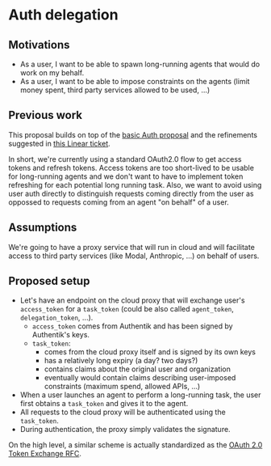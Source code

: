 # Auth delegation

## Motivations

- As a user, I want to be able to spawn long-running agents that would do work on my behalf.
- As a user, I want to be able to impose constraints on the agents (limit money spent, third party services allowed to be used, ...)

## Previous work

This proposal builds on top of the [basic Auth proposal](./auth.md) and the refinements suggested in [this Linear ticket](https://linear.app/imbue/issue/PROD-672/initial-signup-flow-optional).

In short, we're currently using a standard OAuth2.0 flow to get access tokens and refresh tokens.
Access tokens are too short-lived to be usable for long-running agents and we don't want to have to implement token refreshing for each potential long running task.
Also, we want to avoid using user auth directly to distinguish requests coming directly from the user as oppossed to requests coming from an agent "on behalf" of a user.

## Assumptions

We're going to have a proxy service that will run in cloud and will facilitate access to third party services (like Modal, Anthropic, ...) on behalf of users.

## Proposed setup

- Let's have an endpoint on the cloud proxy that will exchange user's `access_token` for a `task_token` (could be also called `agent_token`, `delegation_token`, ...).
    - `access_token` comes from Authentik and has been signed by Authentik's keys.
    - `task_token`:
        - comes from the cloud proxy itself and is signed by its own keys
        - has a relatively long expiry (a day? two days?)
        - contains claims about the original user and organization
        - eventually would contain claims describing user-imposed constraints (maximum spend, allowed APIs, ...)
- When a user launches an agent to perform a long-running task, the user first obtains a `task_token` and gives it to the agent.
- All requests to the cloud proxy will be authenticated using the `task_token`.
- During authentication, the proxy simply validates the signature.

On the high level, a similar scheme is actually standardized as the [OAuth 2.0 Token Exchange RFC](https://datatracker.ietf.org/doc/html/rfc8693).
